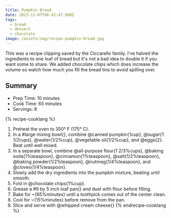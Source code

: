```yaml
---
title: Pumpkin Bread
date: 2023-11-07T06:42:47.898Z
tags:
  - bread
  - dessert
  - chocolate
image: /assets/img/recipe-pumpkin-bread.jpg
---
```


This was a recipe clipping saved by the Ciccarello family.
I've halved the ingredients to one loaf of bread but it's not a bad idea to double it if you want some to share.
We added chocolate chips which does increase the volume so watch how much you fill the bread tins to avoid spilling over.

## Summary

- Prep Time: 10 minutes
- Cook Time: 65 minutes
- Servings: 8

{% recipe-cooklang %}

1. Preheat the oven to 350° F (175° C).
1. In a #large mixing bowl{}, combine @canned pumpkin{1*cup}, @sugar{1 1/2*cups}, @water{1/2%cup}, @vegetable oil{1/2%cup}, and @eggs{2}. Beat until well mixed.
1. In a separate bowl, combine @all-purpose flour{1 2/3%cups}, @baking soda{1%teaspoon}, @cinnamon{1%teaspoon}, @salt{1/2%teaspoon}, @baking powder{1/2%teaspoon}, @nutmeg{1/4%teaspoon}, and @cloves{1/4%teaspoon}.
1. Slowly add the dry ingredients into the pumpkin mixture, beating until smooth.
1. Fold in @chocolate chips{1%cup}.
1. Grease a #9 by 5 inch loaf pan{} and dust with flour before filling.
1. Bake for ~{65%minutes} until a toothpick comes out of the center clean.
1. Cool for ~{15%minutes} before remove from the pan.
1. Slice and serve with @whipped cream cheese{}
{% endrecipe-cooklang %}
